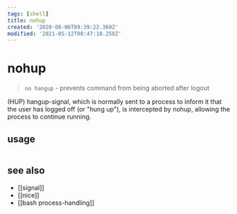 ```yaml
---
tags: [shell]
title: nohup
created: '2020-08-06T09:39:22.369Z'
modified: '2021-05-12T08:47:10.258Z'
---
```


# nohup

> `no hangup` - prevents command from being aborted after logout

(HUP) hangup-signal, which is normally sent to a process to inform it that the user has logged off (or "hung up"),
is intercepted by nohup, allowing the process to continue running.

## usage
```sh

```
## see also
- [[signal]]
- [[nice]]
- [[bash process-handling]]
